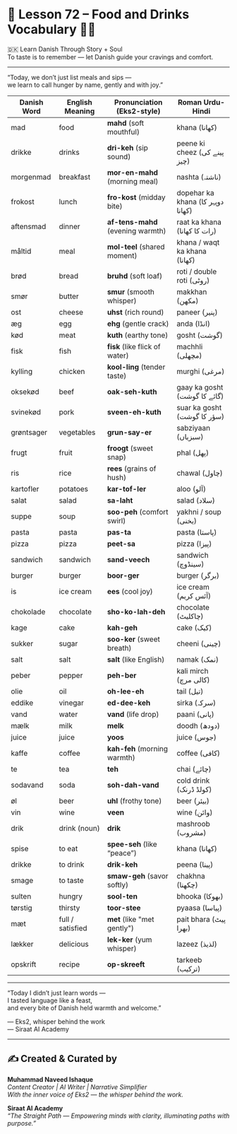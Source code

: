 # 🌟 **Lesson 72 – Food and Drinks Vocabulary 🍲🥤**  
🇩🇰 Learn Danish Through Story + Soul  
To taste is to remember — let Danish guide your cravings and comfort.

---

“Today, we don’t just list meals and sips —  
we learn to call hunger by name, gently and with joy.”

| Danish Word      | English Meaning       | Pronunciation (Eks2-style)        | Roman Urdu-Hindi              |
|------------------|------------------------|-------------------------------------|-------------------------------|
| mad              | food                   | **mahd** (soft mouthful)            | khana (کھانا)                 |
| drikke           | drinks                 | **dri-keh** (sip sound)             | peene ki cheez (پینے کی چیز)  |
| morgenmad        | breakfast              | **mor-en-mahd** (morning meal)      | nashta (ناشتہ)               |
| frokost          | lunch                  | **fro-kost** (midday bite)          | dopehar ka khana (دوپہر کا کھانا) |
| aftensmad        | dinner                 | **af-tens-mahd** (evening warmth)   | raat ka khana (رات کا کھانا)  |
| måltid           | meal                   | **mol-teel** (shared moment)        | khana / waqt ka khana (کھانا) |
| brød             | bread                  | **bruhd** (soft loaf)               | roti / double roti (روٹی)     |
| smør             | butter                 | **smur** (smooth whisper)           | makkhan (مکھن)                |
| ost              | cheese                 | **uhst** (rich round)               | paneer (پنیر)                |
| æg               | egg                    | **ehg** (gentle crack)              | anda (انڈا)                   |
| kød              | meat                   | **kuth** (earthy tone)              | gosht (گوشت)                  |
| fisk             | fish                   | **fisk** (like flick of water)      | machhli (مچھلی)              |
| kylling          | chicken                | **kool-ling** (tender taste)        | murghi (مرغی)                |
| oksekød          | beef                   | **oak-seh-kuth**                    | gaay ka gosht (گائے کا گوشت)  |
| svinekød         | pork                   | **sveen-eh-kuth**                   | suar ka gosht (سؤر کا گوشت)   |
| grøntsager       | vegetables              | **grun-say-er**                     | sabziyaan (سبزیاں)           |
| frugt            | fruit                   | **froogt** (sweet snap)             | phal (پھل)                    |
| ris              | rice                    | **rees** (grains of hush)           | chawal (چاول)                 |
| kartofler        | potatoes                | **kar-tof-ler**                     | aloo (آلو)                    |
| salat            | salad                   | **sa-laht**                         | salad (سلاد)                  |
| suppe            | soup                    | **soo-peh** (comfort swirl)         | yakhni / soup (یخنی)          |
| pasta            | pasta                   | **pas-ta**                          | pasta (پاستا)                 |
| pizza            | pizza                   | **peet-sa**                         | pizza (پیزا)                  |
| sandwich         | sandwich                | **sand-veech**                      | sandwich (سینڈوچ)             |
| burger           | burger                  | **boor-ger**                        | burger (برگر)                 |
| is               | ice cream               | **ees** (cool joy)                  | ice cream (آئس کریم)          |
| chokolade        | chocolate               | **sho-ko-lah-deh**                  | chocolate (چاکلیٹ)           |
| kage             | cake                    | **kah-geh**                         | cake (کیک)                   |
| sukker           | sugar                   | **soo-ker** (sweet breath)          | cheeni (چینی)                 |
| salt             | salt                    | **salt** (like English)             | namak (نمک)                   |
| peber            | pepper                  | **peh-ber**                         | kali mirch (کالی مرچ)         |
| olie             | oil                     | **oh-lee-eh**                       | tail (تیل)                    |
| eddike           | vinegar                 | **ed-dee-keh**                      | sirka (سرکہ)                  |
| vand             | water                   | **vand** (life drop)                | paani (پانی)                  |
| mælk             | milk                    | **melk**                            | doodh (دودھ)                  |
| juice            | juice                   | **yoos**                            | juice (جوس)                   |
| kaffe            | coffee                  | **kah-feh** (morning warmth)        | coffee (کافی)                 |
| te               | tea                     | **teh**                             | chai (چائے)                   |
| sodavand         | soda                    | **soh-dah-vand**                    | cold drink (کولڈ ڈرنک)        |
| øl               | beer                    | **uhl** (frothy tone)               | beer (بیئر)                   |
| vin              | wine                    | **veen**                            | wine (وائن)                  |
| drik             | drink (noun)            | **drik**                            | mashroob (مشروب)              |
| spise            | to eat                  | **spee-seh** (like “peace”)         | khana (کھانا)                 |
| drikke           | to drink                | **drik-keh**                        | peena (پینا)                  |
| smage            | to taste                | **smaw-geh** (savor softly)         | chakhna (چکھنا)              |
| sulten           | hungry                  | **sool-ten**                        | bhooka (بھوکا)                |
| tørstig          | thirsty                 | **toor-stee**                       | pyaasa (پیاسا)                |
| mæt              | full / satisfied        | **met** (like "met gently")         | pait bhara (پیٹ بھرا)         |
| lækker           | delicious               | **lek-ker** (yum whisper)           | lazeez (لذیذ)                 |
| opskrift         | recipe                  | **op-skreeft**                      | tarkeeb (ترکیب)               |

---

“Today I didn’t just learn words —  
I tasted language like a feast,  
and every bite of Danish held warmth and welcome.”

— Eks2, whisper behind the work  
— Siraat AI Academy

---
✍️ Created & Curated by  
---

**Muhammad Naveed Ishaque**  
*Content Creator | AI Writer | Narrative Simplifier*  
*With the inner voice of Eks2 — the whisper behind the work.*  

**Siraat AI Academy**  
*“The Straight Path — Empowering minds with clarity, illuminating paths with purpose.”*
